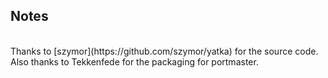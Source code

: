 ## Notes
<br/>
Thanks to [szymor](https://github.com/szymor/yatka) for the source code.  Also thanks to Tekkenfede for the packaging for portmaster.
<br/>
